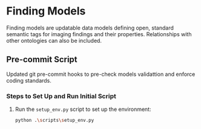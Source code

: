 # Finding Models
Finding models are updatable data models defining open, standard semantic tags for imaging findings and their properties. Relationships with other ontologies can also be included.

## Pre-commit Script
Updated git pre-commit hooks to pre-check models validattion and enforce coding standards.

### Steps to Set Up and Run Initial Script
1. Run the `setup_env.py` script to set up the environment:
   ```bash
   python .\scripts\setup_env.py
   ```